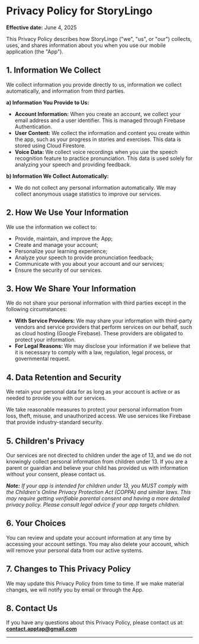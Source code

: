 # Privacy Policy for StoryLingo

**Effective date:** June 4, 2025

This Privacy Policy describes how StoryLingo ("we", "us", or "our") collects, uses, and shares information about you when you use our mobile application (the "App").

## 1. Information We Collect

We collect information you provide directly to us, information we collect automatically, and information from third parties.

**a) Information You Provide to Us:**

*   **Account Information:** When you create an account, we collect your email address and a user identifier. This is managed through Firebase Authentication.
*   **User Content:** We collect the information and content you create within the app, such as your progress in stories and exercises. This data is stored using Cloud Firestore.
*   **Voice Data:** We collect voice recordings when you use the speech recognition feature to practice pronunciation. This data is used solely for analyzing your speech and providing feedback.

**b) Information We Collect Automatically:**

*   We do not collect any personal information automatically. We may collect anonymous usage statistics to improve our services.

## 2. How We Use Your Information

We use the information we collect to:

*   Provide, maintain, and improve the App;
*   Create and manage your account;
*   Personalize your learning experience;
*   Analyze your speech to provide pronunciation feedback;
*   Communicate with you about your account and our services;
*   Ensure the security of our services.

## 3. How We Share Your Information

We do not share your personal information with third parties except in the following circumstances:

*   **With Service Providers:** We may share your information with third-party vendors and service providers that perform services on our behalf, such as cloud hosting (Google Firebase). These providers are obligated to protect your information.
*   **For Legal Reasons:** We may disclose your information if we believe that it is necessary to comply with a law, regulation, legal process, or governmental request.

## 4. Data Retention and Security

We retain your personal data for as long as your account is active or as needed to provide you with our services.

We take reasonable measures to protect your personal information from loss, theft, misuse, and unauthorized access. We use services like Firebase that provide industry-standard security.

## 5. Children's Privacy

Our services are not directed to children under the age of 13, and we do not knowingly collect personal information from children under 13. If you are a parent or guardian and believe your child has provided us with information without your consent, please contact us.

_**Note:** If your app is intended for children under 13, you MUST comply with the Children's Online Privacy Protection Act (COPPA) and similar laws. This may require getting verifiable parental consent and having a more detailed privacy policy. Please consult legal advice if your app targets children._

## 6. Your Choices

You can review and update your account information at any time by accessing your account settings. You may also delete your account, which will remove your personal data from our active systems.

## 7. Changes to This Privacy Policy

We may update this Privacy Policy from time to time. If we make material changes, we will notify you by email or through the App.

## 8. Contact Us

If you have any questions about this Privacy Policy, please contact us at: **contact.apptap@gmail.com**

---
